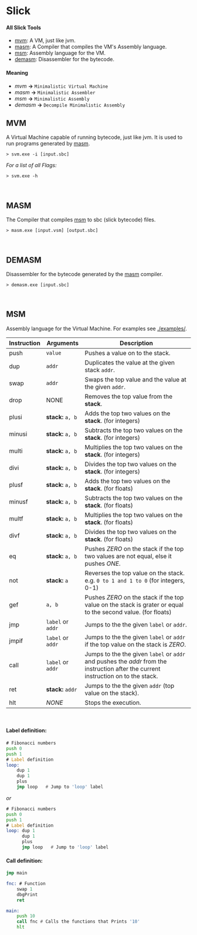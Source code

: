 # Slick
 #### All Slick Tools
 + [mvm](#mvm): A VM, just like jvm.
 + [masm](#masm): A Compiler that compiles the VM's Assembly language.
 + [msm](#msm): Assembly language for the VM.
 + [demasm](#demasm): Disassembler for the bytecode.

 #### Meaning
 + *mvm* **->** `Minimalistic Virtual Machine`
 + *masm* **->** `Minimalistic Assembler`
 + *msm* **->** `Minimalistic Assembly`
 + *demasm* **->** `Decompile Minimalistic Assembly`

## MVM
 A Virtual Machine capable of running bytecode, just like jvm. It is used to run programs generated by [masm](#masm).

 ```shell
 > svm.exe -i [input.sbc]
 ```

*For a list of all Flags:*
 ```shell
 > svm.exe -h
 ```
<br>

## MASM
 The Compiler that compiles [msm](#msm) to sbc (slick bytecode) files.

 ```shell
 > masm.exe [input.vsm] [output.sbc]
 ```
<br>

## DEMASM
Disassembler for the bytecode generated by the [masm](#masm) compiler.

 ```shell
 > demasm.exe [input.sbc]
 ```
<br>

## MSM
 Assembly language for the Virtual Machine. For examples see [./examples/](./examples).

| Instruction | Arguments         | Description                                                                                                                        |
|-------------|-------------------|------------------------------------------------------------------------------------------------------------------------------------|
| push        | `value`           | Pushes a value on to the stack.                                                                                                    |
| dup         | `addr`            | Duplicates the value at the given stack `addr`.                                                                                    |
| swap        | `addr`            | Swaps the top value and the value at the given `addr`.                                                                             |
| drop        | NONE              | Removes the top value from the **stack**.                                                                                          |
| plusi       | **stack:** `a, b` | Adds the top two values on the **stack**. (for integers)                                                                           |
| minusi      | **stack:** `a, b` | Subtracts the top two values on the **stack**. (for integers)                                                                      |
| multi       | **stack:** `a, b` | Multiplies the top two values on the **stack**. (for integers)                                                                     |
| divi        | **stack:** `a, b` | Divides the top two values on the **stack**. (for integers)                                                                        |
| plusf       | **stack:** `a, b` | Adds the top two values on the **stack**. (for floats)                                                                             |
| minusf      | **stack:** `a, b` | Subtracts the top two values on the **stack**. (for floats)                                                                        |
| multf       | **stack:** `a, b` | Multiplies the top two values on the **stack**. (for floats)                                                                       |
| divf        | **stack:** `a, b` | Divides the top two values on the **stack**. (for floats)                                                                          |
| eq          | **stack:** `a, b` | Pushes *ZERO* on the stack if the top two values are not equal, else it pushes *ONE*.                                              |
| not         | **stack:** `a`    | Reverses the top value on the stack. e.g. `0 to 1 and 1 to 0` (for integers, 0-1)                                                  |
| gef         | `a, b`            | Pushes *ZERO* on the stack if the top value on the stack is grater or equal to the second value. (for floats)                      |
| jmp         | `label` or `addr` | Jumps to the the given `label` or `addr`.                                                                                          |
| jmpif       | `label` or `addr` | Jumps to the the given `label` or `addr` if the top value on the stack is *ZERO*.                                                  |
| call        | `label` or `addr` | Jumps to the the given `label` or `addr` and pushes the *addr* from the instruction after the current instruction on to the stack. |
| ret         | **stack:** `addr` | Jumps to the the given `addr` (top value on the stack).                                                                            |
| hlt         | *NONE*            | Stops the execution.                                                                                                               |
<br>

#### Label definition:

```asm
# Fibonacci numbers
push 0
push 1
# Label definition
loop:
    dup 1
    dup 1
    plus
    jmp loop   # Jump to 'loop' label
```
*or*
```asm
# Fibonacci numbers
push 0
push 1
# Label definition
loop: dup 1
      dup 1
      plus
      jmp loop   # Jump to 'loop' label
```

#### Call definition:
```asm
jmp main

fnc: # Function
    swap 1
    dbgPrint
    ret

main:
    push 10
    call fnc # Calls the functions that Prints '10'
    hlt
```